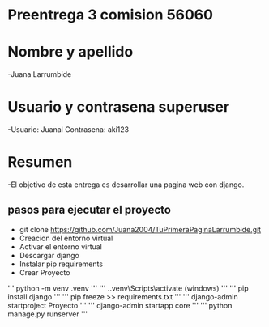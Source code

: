 # Preentrega 3 comision 56060

# Nombre y apellido
-Juana Larrumbide

# Usuario y contrasena superuser
-Usuario: Juanal Contrasena: aki123

# Resumen
-El objetivo de esta entrega es desarrollar una pagina web con django.

## pasos para ejecutar el proyecto

- git clone https://github.com/Juana2004/TuPrimeraPaginaLarrumbide.git
- Creacion del entorno virtual
- Activar el entorno virtual
- Descargar django
- Instalar pip requirements
- Crear Proyecto

'''
python -m venv .venv
'''
'''
.\.venv\Scripts\activate (windows)
'''
'''
pip install django
'''
'''
pip freeze >> requirements.txt
'''
'''
django-admin startproject Proyecto
'''
'''
django-admin startapp core
'''
'''
python manage.py runserver
'''